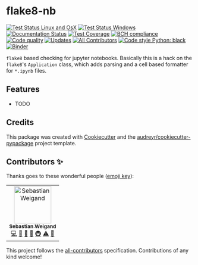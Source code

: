 # flake8-nb

[![Test Status Linux and OsX](https://api.travis-ci.org/s-weigand/flake8-nb.svg?branch=master)](https://travis-ci.org/s-weigand/flake8-nb)
[![Test Status Windows](https://ci.appveyor.com/api/projects/status/gf2hgt9p2vb8y08y/branch/master?svg=true)](https://ci.appveyor.com/project/s-weigand/flake8-nb/branch/master)
[![Documentation Status](https://readthedocs.org/projects/flake8-nb/badge/?version=latest)](https://flake8-nb.readthedocs.io/en/latest/?badge=latest)
[![Test Coverage](https://coveralls.io/repos/github/s-weigand/flake8-nb/badge.svg?branch=master)](https://coveralls.io/github/s-weigand/flake8-nb?branch=master)
[![BCH compliance](https://bettercodehub.com/edge/badge/s-weigand/flake8-nb?branch=master)](https://bettercodehub.com/)
[![Code quality](https://api.codacy.com/project/badge/Grade/d02b436a637243a1b626b74d018c3bbe)](https://www.codacy.com/manual/s.weigand.phy/flake8-nb?utm_source=github.com&utm_medium=referral&utm_content=s-weigand/flake8-nb&utm_campaign=Badge_Grade)
[![Updates](https://pyup.io/repos/github/s-weigand/flake8-nb/shield.svg)](https://pyup.io/repos/github/s-weigand/flake8-nb/)
[![All Contributors](https://img.shields.io/badge/all_contributors-1-orange.svg?style=flat-square)](#contributors)
[![Code style Python: black](https://img.shields.io/badge/code%20style-black-000000.svg)](https://github.com/psf/black)
[![Binder](https://mybinder.org/badge_logo.svg)](https://mybinder.org/v2/gh/s-weigand/flake8-nb.git/master?urlpath=lab%2Ftree%2Ftests%2Fdata%2Fnotebooks)

`flake8` based checking for jupyter notebooks.
Basically this is a hack on the `flake8`'s `Application` class, which adds parsing and a cell based formatter for `*.ipynb` files.

## Features

- TODO

## Credits

This package was created with
[Cookiecutter](https://github.com/cookiecutter/cookiecutter) and the
[audreyr/cookiecutter-pypackage](https://github.com/audreyr/cookiecutter-pypackage)
project template.

## Contributors ✨

Thanks goes to these wonderful people ([emoji key](https://allcontributors.org/docs/en/emoji-key)):

<!-- ALL-CONTRIBUTORS-LIST:START - Do not remove or modify this section -->
<!-- prettier-ignore -->
<table>
  <tr>
    <td align="center"><a href="https://github.com/s-weigand"><img src="https://avatars2.githubusercontent.com/u/9513634?v=4" width="100px;" alt="Sebastian Weigand"/><br /><sub><b>Sebastian Weigand</b></sub></a><br /><a href="https://github.com/s-weigand/flake8-nb/commits?author=s-weigand" title="Code">💻</a> <a href="#ideas-s-weigand" title="Ideas, Planning, & Feedback">🤔</a> <a href="#maintenance-s-weigand" title="Maintenance">🚧</a> <a href="#projectManagement-s-weigand" title="Project Management">📆</a> <a href="#infra-s-weigand" title="Infrastructure (Hosting, Build-Tools, etc)">🚇</a> <a href="https://github.com/s-weigand/flake8-nb/commits?author=s-weigand" title="Tests">⚠️</a> <a href="https://github.com/s-weigand/flake8-nb/commits?author=s-weigand" title="Documentation">📖</a></td>
  </tr>
</table>

<!-- ALL-CONTRIBUTORS-LIST:END -->

This project follows the [all-contributors](https://github.com/all-contributors/all-contributors) specification. Contributions of any kind welcome!
